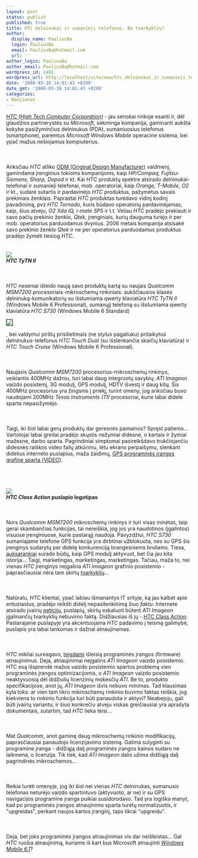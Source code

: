 ```yaml
---
layout: post
status: publish
published: true
title: HTC delninukai ir sumanieji telefonai. Be tvarkyklių?
author:
  display_name: PauliusBa
  login: PauliusBa
  email: PauliusBa@hotmail.com
  url: ''
author_login: PauliusBa
author_email: PauliusBa@hotmail.com
wordpress_id: 1491
wordpress_url: http://localhost/site/new/htc_delninukai_ir_sumanieji_telefonai_be_tvarkykliu_/
date: '2008-03-18 14:01:43 +0200'
date_gmt: '2008-03-18 14:01:43 +0200'
categories:
- Naujienos
---
```

<p><i><a class="ns" href="http://www.htc.com/">HTC (High Tech Computer Corporation)</a></i> - jau senokai rinkoje esanti ir, dėl glaudžios partnerystės su <i>Microsoft</i>, sėkminga kompanija, gaminanti aukšta kokybe pasižyminčius delninukus (PDA), sumaniuosius telefonus (smartphone), paremtus <i>Microsoft Windows Mobile</i> operacine sistema, bei ypač mažus nešiojamus kompiuterius.<br />
<br><br />
<br>Anksčiau <i>HTC</i> atliko <a class="ns" href="http://en.wikipedia.org/wiki/Original_Design_Manufacturer">ODM (Original Design Manufacturer)</a> vaidmenį, gamindama įrenginius tokioms kompanijoms, kaip <i>HP/Compaq, Fujitsu-Siemens, Sharp, Dopod</i> ir kt. Kai <i>HTC</i> produktų spektre atsirado delninukai-telefonai ir sumanieji telefonai, mob. operatoriai, kaip <i>Orange, T-Mobile, O2</i> ir kt., sudarė sutartis ir pardavinėjo <i>HTC</i> produktus, pažymėtus savais prekiniais ženklais. Paprastai <i>HTC</i> produktas turėdavo vidinį kodinį pavadinimą, pvz <i>HTC Tornado</i>, kuris būdavo operatorių pardavinėjamas, kaip, šiuo atveju, <i>O2 Xda IQ, i-mate SP5</i> ir t.t. Vėliau <i>HTC</i> pradėjo prekiauti ir savo pačių prekinio ženklo, <i>Qtek</i>, įrenginiais, kurių dauguma turėjo ir per mob. operatorius parduodamus dvynius. 2006 metais kompanija atsisakė savo prekinio ženklo <i>Qtek</i> ir ne per operatorius parduodamus produktus pradėjo žymėti tiesiog <i>HTC</i>.<br />
<br><br><img src="http://www.woopaamovil.com/wp-content/img/htc-tytn-ii.jpg"><br><b><i>HTC TyTN II</b></i><br />
<br><br />
<br><i>HTC</i> neseniai išleido naują savo produktų kartą su naujais <i>Qualcomm MSM7200</i> procesoriais-mikroschemų rinkiniais: aukščiausios klasės delninuką-komunikatorių su išstumiama qwerty klaviatūra <i>HTC TyTN II</i> (Windows Mobile 6 Professional), sumanųjį telefoną su išstumiama qwerty klaviatūra <i>HTC S730</i> (Windows Mobile 6 Standard)
<div class="imgright"><img src="http://www.unwiredview.com/wp-content/uploads/2007/10/htc-s730-wing-volans.jpg" border="1"></div>
<p>, bei valdymui pirštų prisilietimais (ne <i>stylus</i> pagaliuku) pritaikytus delninukus-telefonus <i>HTC Touch Dual</i> (su išslenkančia skaičių klaviatūra) ir <i>HTC Touch Cruise</i> (Windows Mobile 6 Professional).<br />
<br><br />
<br>Naujasis <i>Qualcomm MSM7200</i> procesorius-mikroschemų rinkinys, veikiantis 400MHz dažniu, turi labai daug integruotų savybių: <i>ATI Imageon</i> vaizdo posistemį, 3G modulį, GPS modulį, HDTV išvestį ir daug kitų. Šis 400MHz procesorius yra žingsnis į priekį, turint omeny, jog anksčiau buvo naudojami 200MHz <i>Texas Instruments (TI)</i> procesoriai, kurie labai didele sparta nepasižymėjo.<br />
<br><br />
<br>Taigi, iki šiol labai gerų produktų dar geresnės pamainos? Spręst patiems... Vartotojai labai greitai pradėjo skųstis nežymiai didesne, o kartais ir žymiai mažesne, darbo sparta. Pagrindiniai simptomai pasireikšdavo trukčiojančiu didesnės raiškos video failų atkūrimu, lėtu ekrano perpaišymu, slenkant didelius interneto puslapius, maža žaidimų, <a class="ns" href="http://www.youtube.com/watch?v=zIJWAu6IRe4">GPS programinės įrangos grafine sparta (VIDEO)</a>.<br />
<br><br />
<br><br><img src="http://www.htcclassaction.org/images/drivers-not-included-big.png"><br><b><i>HTC Class Action</i> puslapio logotipas</b><br />
<br><br />
<br>Nors <i>Qualcomm MSM7200</i> mikroschemų rinkinys ir turi visas minėtas, taip gerai skambančias funkcijas, tai nereiškia, jog jos yra naudotinos (įgalintos) visuose įrenginiuose, kurie pastarąjį naudoja. Pavyzdžiui, <i>HTC S730</i> sumaniajame telefone GPS funkcija yra dirbtinai užblokuota, nes su GPS šis įrenginys sudarytų per didelę konkurenciją brangesniems broliams. Tiesa, <a class="ns" href="http://www.xda-developers.com/">auksarankiai</a> surado būdų, kaip GPS modulį aktyvuot, bet čia jau kita istorija... Taigi, marketingas, marketingas, marketingas. Tačiau, maža to, nei vienas <i>HTC</i> įrenginys neįgalina <i>ATI Imageon</i> grafinio posistemio - paprasčiausiai nėra tam skirtų <a class="ns" href="http://en.wikipedia.org/wiki/Device_driver">tvarkyklių</a>...<br />
<br><br />
<br>Natūralu, <i>HTC</i> klientai, ypač labiau išmanantys IT srityje, ką jau kalbėt apie entuziastus, pradėjo reikšti didelį nepasitenkinimą šiuo <i>faktu</i>. Internete atsirado įvairių <a class="ns" href="http://www.petitiononline.com/tytn2vid/">peticijų</a>, puslapių, skirtų eskaluoti būtent <i>ATI Imageon</i> įgalinančių tvarkyklių nebuvimo faktą. Didžiausias iš jų - <a class="ns" href="http://www.htcclassaction.org/">HTC Class Action</a>. Pastarajame puslapyje yra akcentuojama <i>HTC</i> padavimo į teismą galimybė, puslapis yra labai lankomas ir dažnai atnaujinamas.<br />
<br><br />
<br><i>HTC</i> mikliai sureagavo, <a class="ns" href="http://www.htcclassaction.org/responses.php">teigdami</a> išleisią programinės įrangos (firmware) atnaujinimus. Deja, atnaujinimai neįgalins <i>ATI Imageon</i> vaizdo posistemio. HTC esą išsprendė mažos vaizdo posistemio spartos problemą vien programinės įrangos optimizacijomis, o <i>ATI Imageon</i> vaizdo posistemio neaktyvuosią dėl didžiulių licenzinių mokesčių <i>ATI</i>. Be to, produkto specifikacijose, anot jų, <i>ATI Imageon</i> išvis nebuvo minimas. Tad klausimas kyla toks: ar vien tam tikro mikroschemų rinkinio buvimo faktas reiškia, jog kiekviena to rinkinio funkcija turi būti panaudota ir aktyvi? Neabejoju, gali būti įvairių variantu, ir šiuo konkrečiu atveju viskas greičiausiai yra aprašyta dokumentais, sutartim, tad <i>HTC</i> lieka teisi...<br />
<br><br />
<br>Mat <i>Qualcomm</i>, anot gaminę daug mikroschemų rinkinio modifikacijų, paprasčiausiai panaudojo licenzijavimo sistemą. Galima sulyginti su programine įranga - didžiąją dalį programinės įrangos kainos sudaro ne laikmena, o licenzija. Tik tiek, kad <i>ATI Imageon</i> dalis užima didžiąją dalį pagrindinės mikroschemos...<br />
<br><br />
<br>Reikia turėti omenyje, jog iki šiol nei vienas <i>HTC</i> delninukas, sumanusis telefonas neturėjo vaizdo spartintuvo (aktyvuoto, ar ne) ir su GPS navigacijos programine įranga puikiai susidorodavo. Tad yra logiška manyt, kad po programinės įrangos atnaujinimo sparta turėtų normalizuotis, ir &quot;upgreidas&quot;, perkant naujos kartos įranginį, taps tikrai &quot;upgreidu&quot;.<br />
<br><br />
<br>Deja, bet joks programinės įrangos atnaujinimas vis dar neišleistas... Gal <i>HTC</i> ruošia atnaujinimą, kuriame iš kart bus Microsoft atnaujinti <i><a class="ns" href="http://en.wikipedia.org/wiki/Windows_Mobile#Windows_Mobile_6.1_.282008.29">Windows Mobile 6.1</a></i>?</p>

